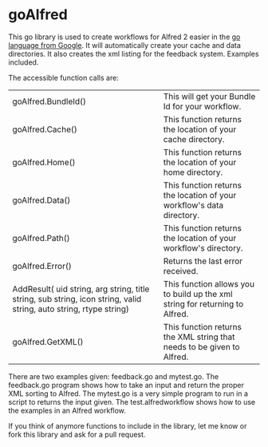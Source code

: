 goAlfred
========

This go library is used to create workflows for Alfred 2 easier in the <a href="http://golang.org/">go language from Google</a>. It will automatically create your cache and data directories. It also creates the xml listing for the feedback system. Examples included.

The accessible function calls are:
<table>
<tr><td>goAlfred.BundleId()</td><td>This will get your Bundle Id for your workflow.</td></tr>

<tr><td>goAlfred.Cache()</td><td>This function returns the location of your cache directory.</td></tr>

<tr><td>goAlfred.Home()</td><td>This function returns the location of your home directory.</td></tr>

<tr><td>goAlfred.Data()</td><td>This function returns the location of your workflow's data directory.</td></tr>

<tr><td>goAlfred.Path()</td><td>This function returns the location of your workflow's directory.</td></tr>

<tr><td>goAlfred.Error()</td><td>Returns the last error received.</td></tr>
<tr><td>AddResult( uid string, arg string, title string, sub string, icon string, valid string, auto string, rtype string)</td><td>This function allows you to build up the xml string for returning to Alfred.</td></tr>

<tr><td>goAlfred.GetXML()</td><td>This function returns the XML string that needs to be given to Alfred.</td></tr>
</table>

There are two examples given: feedback.go and mytest.go. The feedback.go program shows how to take an input and return the proper XML sorting to Alfred. The mytest.go is a very simple program to run in a script to returns the input given. The test.alfredworkflow shows how to use the examples in an Alfred workflow.

If you think of anymore functions to include in the library, let me know or fork this library and ask for a pull request.

